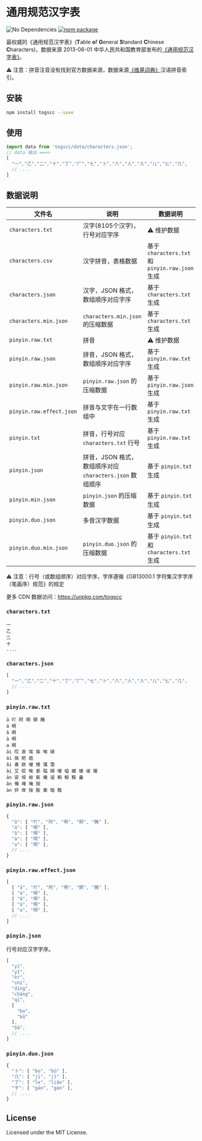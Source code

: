 通用规范汉字表
===

![No Dependencies](http://jaywcjlove.github.io/sb/status/no-dependencies.svg)
[![npm package](https://img.shields.io/npm/v/togscc.svg)](https://www.npmjs.com/package/togscc)

最权威的《通用规范汉字表》(**T**able **o**f **G**eneral **S**tandard **C**hinese **C**haracters)，数据来源 2013-06-01 中华人民共和国教育部发布的[《通用规范汉字表》](http://www.moe.gov.cn/jyb_sjzl/ziliao/A19/201306/t20130601_186002.html)。

⚠️ 注意：拼音注音没有找到官方数据来源，数据来源[《维基词典》](https://zh.wiktionary.org/wiki/Appendix:汉语拼音索引/通用规范汉字表)汉语拼音索引。

## 安装

```bash
npm install togscc --save
```

## 使用

```js
import data from 'togscc/data/characters.json';
// data 输出 ===>
[
  "一","乙","二","十","丁","厂","七","卜","八","人","入","儿","匕","几",
  // ....
]
```

## 数据说明

| 文件名 | 说明  | 数据说明 |
| ---- | ---- | ---- |
| `characters.txt` | 汉字(8105个汉字)，行号对应字序 | ⚠️ 维护数据 |
| `characters.csv` | 汉字拼音，表格数据 | 基于 `characters.txt` 和 `pinyin.raw.json` 生成 |
| `characters.json` | 汉字，JSON 格式，数组顺序对应字序 | 基于 `characters.txt` 生成 |
| `characters.min.json` | `characters.min.json` 的压缩数据 | 基于 `characters.txt` 生成 |
| `pinyin.raw.txt` | 拼音 | ⚠️ 维护数据 |
| `pinyin.raw.json` | 拼音，JSON 格式，数组顺序对应字序 | 基于 `pinyin.raw.txt` 生成 |
| `pinyin.raw.min.json` | `pinyin.raw.json` 的压缩数据 | 基于 `pinyin.raw.json` 生成 |
| `pinyin.raw.effect.json` | 拼音与文字在一行数组中 | 基于 `pinyin.raw.txt` 生成 |
| `pinyin.txt` | 拼音，行号对应 `characters.txt` 行号 | 基于 `pinyin.raw.txt` 生成 |
| `pinyin.json` | 拼音，JSON 格式，数组顺序对应 `characters.json` 数组顺序 | 基于 `pinyin.txt` 生成 |
| `pinyin.min.json` | `pinyin.json` 的压缩数据 | 基于 `pinyin.txt` 生成 |
| `pinyin.duo.json` | 多音汉字数据 | 基于 `pinyin.txt` 生成 |
| `pinyin.duo.min.json` | `pinyin.duo.json` 的压缩数据 | 基于 `pinyin.txt` 和 `characters.txt` 生成 |

⚠️ 注意：行号（或数组顺序）对应字序，字序遵循《GB13000.1 字符集汉字字序（笔画序）规范》的规定

更多 CDN 数据访问：https://unpkg.com/togscc


### `characters.txt`

```
一
乙
二
十
....
```

### `characters.json`

```js
[
  "一","乙","二","十","丁","厂","七","卜","八","人","入","儿","匕","几",
  // ....
]
```

### `pinyin.raw.txt`

```
ā 吖 阿 啊 锕 腌
á 啊
ǎ 啊
à 啊
a 啊
āi 哎 哀 埃 挨 唉 锿
ái 挨 皑 癌
ǎi 毐 欸 嗳 矮 蔼 霭
ài 艾 砹 唉 爱 隘 碍 嗳 嗌 嫒 瑷 叆 暧
ān 安 垵 桉 氨 庵 谙 鹌 𩽾 鞍 盦
ǎn 俺 埯 唵 铵
àn 犴 岸 按 胺 案 暗 黯
```

### `pinyin.raw.json`

```js
{
  "ā": [ "吖", "阿", "啊", "锕", "腌" ],
  "á": [ "啊" ],
  "ǎ": [ "啊" ],
  "à": [ "啊" ],
  "a": [ "啊" ],
  // ....
}
```

### `pinyin.raw.effect.json`

```js
[
  [ "ā", "吖", "阿", "啊", "锕", "腌" ],
  [ "á", "啊" ],
  [ "ǎ", "啊" ],
  [ "à", "啊" ],
  [ "a", "啊" ],
  // ....
]
```

### `pinyin.json`

行号对应汉字字序。

```js
[
  "yī",
  "yǐ",
  "èr",
  "shí",
  "dīng",
  "chǎng",
  "qī",
  [
    "bo",
    "bǔ"
  ],
  "bā",
  // ....
]
```

### `pinyin.duo.json`

```js
{
  "卜": [ "bo", "bǔ" ],
  "几": [ "jī", "jǐ" ],
  "了": [ "le", "liǎo" ],
  "干": [ "gān", "gàn" ],
  // ....
}
```

## License

Licensed under the MIT License.
